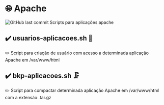 # 🌐 Apache
<img alt="GitHub last commit" src="https://img.shields.io/github/last-commit/neids0n/zabbix-agent">
Scripts para aplicações apache

## ✔️  usuarios-aplicacoes.sh 👤

✏️ Script para criação de usuário com acesso a determinada aplicação Apache em /var/www/html

##

## ✔️ bkp-aplicacoes.sh 🗜️

✏️ Script para compactar determinada aplicação Apache em /var/www/html com a extensão .tar.gz
